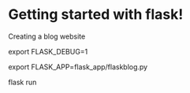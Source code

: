 # Getting started with flask!
Creating a blog website

export FLASK_DEBUG=1

export FLASK_APP=flask_app/flaskblog.py

flask run
